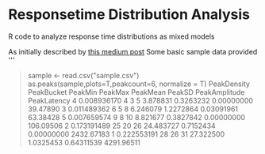 # Responsetime Distribution Analysis
R code to analyze response time distributions as mixed models

As initially described by [this medium post](https://medium.com/@adrianco/percentiles-dont-work-analyzing-the-distribution-of-response-times-for-web-services-ace36a6a2a19)
Some basic sample data provided
'''
> sample <- read.csv("sample.csv")
> as.peaks(sample,plots=T,peakcount=6, normalize = T)
  PeakDensity PeakBucket PeakMin PeakMax  PeakMean    PeakSD PeakAmplitude PeakLatency
4 0.008936170          4       3       5  3.878831 0.3263232    0.00000000    39.47890
3 0.011489362          6       5       8  6.246079 1.2272864    0.03091961    63.38428
5 0.007659574          9       8      10  8.821677 0.3827842    0.00000000   106.09506
2 0.173191489         25      20      26 24.483727 0.7152434    0.00000000  2432.67183
1 0.222553191         28      26      31 27.322500 1.0325453    0.64311539  4291.96511

